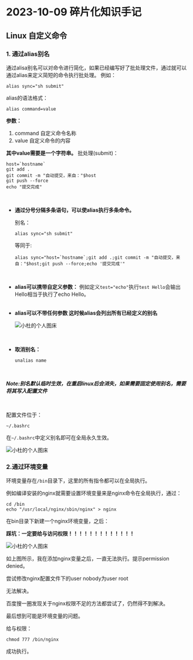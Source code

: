 # 2023-10-09 碎片化知识手记

## Linux 自定义命令

### 1. 通过alias别名

通过alisa别名可以对命令进行简化，如果已经编写好了批处理文件，通过就可以通过alias来定义简短的命令执行批处理。
例如：

```shell
alias sync="sh submit"
```
alias的语法格式：

```shell
alias command=value
```
**参数：**
1. command 自定义命令名称
2. value 自定义命令的内容
   

**其中value需要是一个字符串。**
批处理(submit)：
```shell
host=`hostname`
git add .
git commit -m "自动提交，来自："$host
git push --force
echo "提交完成"
```
<br>

* **通过分号分隔多条语句，可以使alias执行多条命令。**

   别名：
   ```
   alias sync="sh submit"
   ```
    等同于:
    ```shell
    alias sync="host=`hostname`;git add .;git commit -m "自动提交，来自："$host;git push --force;echo '提交完成'"
    ```
<br>

* **alias可以携带自定义参数：**
    例如定义`test="echo"`执行`test Hello`会输出Hello相当于执行了echo Hello。  
    <br>

* **alias可以不带任何参数 这时候alias会列出所有已经定义的别名**
  <br>

    ![小杜的个人图床](http://pic.xiaodu0.com//assets/uploads/20231009/0a58d1e1936ede4e43a073db399738e0.png)

<br>

* **取消别名：**
    ```shell
    unalias name
    ```
    <br>

***Note:别名默认临时生效，在重启linux后会消失，如果需要固定使用别名，需要将其写入配置文件***

<br>

配置文件位于：

`~/.bashrc`

在`~/.bashrc`中定义别名即可在全局永久生效。

![小杜的个人图床](http://pic.xiaodu0.com//assets/uploads/20231011/2ccdb4c141ca785208da230d7fa943b1.png)

### 2.通过环境变量

环境变量存在`/bin`目录下，这里的所有指令都可以在全局执行。

例如编译安装的nginx就需要设置环境变量来是nginx命令在全局执行，通过：

```shell
cd /bin
echo "/usr/local/nginx/sbin/nginx" > nginx
```

在bin目录下新建一个nginx环境变量，之后：

**踩坑：一定要给与访问权限！！！！！！！！！！！！！**

![小杜的个人图床](http://pic.xiaodu0.com//assets/uploads/20231011/ec1fc862f736bb3e7856a6cc81470e4b.png)

如上图所示，我在添加nginx变量之后，一直无法执行。提示permission denied。

尝试修改nginx配置文件下的user nobody为user root

无法解决。

百度搜一圈发现关于nginx权限不足的方法都尝试了，仍然得不到解决。

最后想到可能是环境变量的问题。

给与权限：
```shell
chmod 777 /bin/nginx
```

成功执行。




